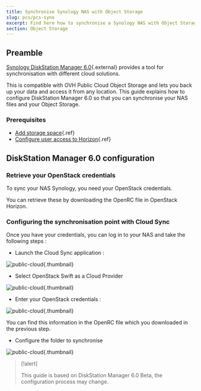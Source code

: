 ```yaml
---
title: Synchronise Synology NAS with Object Storage
slug: pcs/pcs-syno
excerpt: Find here how to synchronise a Synology NAS with Object Storage
section: Object Storage
---
```



## Preamble
[Synology DiskStation Manager 6.0](https://www.synology.com/en-global/dsm/6.0beta){.external} provides a tool for synchronisation with different cloud solutions.

This is compatible with OVH Public Cloud Object Storage and lets you back up your data and access it from any location. This guide explains how to configure DiskStation Manager 6.0 so that you can synchronise your NAS files and your Object Storage.


### Prerequisites
- [Add storage space](../guide.en-gb.md){.ref}
- [Configure user access to Horizon](../platform/public-cloud/create_and_delete_a_user/guide.en-gb.md){.ref}


## DiskStation Manager 6.0 configuration

### Retrieve your OpenStack credentials
To sync your NAS Synology, you need your OpenStack credentials.

You can retrieve these by downloading the OpenRC file in OpenStack Horizon.


### Configuring the synchronisation point with Cloud Sync
Once you have your credentials, you can log in to your NAS and take the following steps :

- Launch the Cloud Sync application :


![public-cloud](images/3791.png){.thumbnail}

- Select OpenStack Swift as a Cloud Provider


![public-cloud](images/3788.png){.thumbnail}

- Enter your OpenStack credentials :


![public-cloud](images/3792.png){.thumbnail}

You can find this information in the OpenRC file which you downloaded in the previous step.

- Configure the folder to synchronise


![public-cloud](images/3790.png){.thumbnail}



> [!alert]
>
> This guide is based on DiskStation Manager 6.0 Beta, the configuration process may change.
> 
